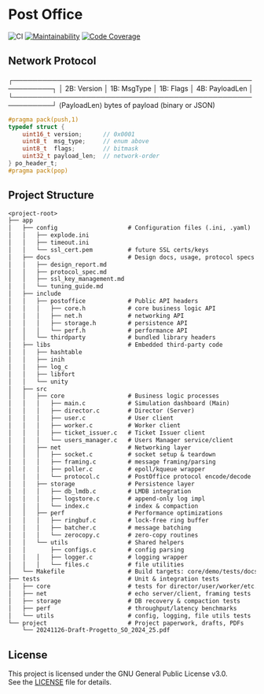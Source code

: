 # Post Office

![CI](https://github.com/seintian/post-office/actions/workflows/ci.yml/badge.svg)
[![Maintainability](https://qlty.sh/gh/Seintian/projects/post-office/maintainability.svg)](https://qlty.sh/gh/Seintian/projects/post-office)
[![Code Coverage](https://qlty.sh/gh/Seintian/projects/post-office/coverage.svg)](https://qlty.sh/gh/Seintian/projects/post-office)

## Network Protocol

┌──────────────────────────────────────────────────────────┐
│  2B: Version │ 1B: MsgType │ 1B: Flags │ 4B: PayloadLen  │
└──────────────────────────────────────────────────────────┘
⟨PayloadLen⟩ bytes of payload (binary or JSON)

```c
#pragma pack(push,1)
typedef struct {
    uint16_t version;      // 0x0001
    uint8_t  msg_type;     // enum above
    uint8_t  flags;        // bitmask
    uint32_t payload_len;  // network-order
} po_header_t;
#pragma pack(pop)
```

## Project Structure

```txt
<project-root>
├── app
│   ├── config                    # Configuration files (.ini, .yaml)
│   │   ├── explode.ini
│   │   ├── timeout.ini
│   │   └── ssl_cert.pem          # future SSL certs/keys
│   ├── docs                      # Design docs, usage, protocol specs
│   │   ├── design_report.md
│   │   ├── protocol_spec.md
│   │   ├── ssl_key_management.md
│   │   └── tuning_guide.md
│   ├── include
│   │   ├── postoffice            # Public API headers
│   │   │   ├── core.h            # core business logic API
│   │   │   ├── net.h             # networking API
│   │   │   ├── storage.h         # persistence API
│   │   │   └── perf.h            # performance API
│   │   └── thirdparty            # bundled library headers
│   ├── libs                      # Embedded third‑party code
│   │   ├── hashtable
│   │   ├── inih
│   │   ├── log_c
│   │   ├── libfort
│   │   └── unity
│   ├── src
│   │   ├── core                  # Business logic processes
│   │   │   ├── main.c            # Simulation dashboard (Main)
│   │   │   ├── director.c        # Director (Server)
│   │   │   ├── user.c            # User client
│   │   │   ├── worker.c          # Worker client
│   │   │   ├── ticket_issuer.c   # Ticket Issuer client
│   │   │   └── users_manager.c   # Users Manager service/client
│   │   ├── net                   # Networking layer
│   │   │   ├── socket.c          # socket setup & teardown
│   │   │   ├── framing.c         # message framing/parsing
│   │   │   ├── poller.c          # epoll/kqueue wrapper
│   │   │   └── protocol.c        # PostOffice protocol encode/decode
│   │   ├── storage               # Persistence layer
│   │   │   ├── db_lmdb.c         # LMDB integration
│   │   │   ├── logstore.c        # append‑only log impl
│   │   │   └── index.c           # index & compaction
│   │   ├── perf                  # Performance optimizations
│   │   │   ├── ringbuf.c         # lock‑free ring buffer
│   │   │   ├── batcher.c         # message batching
│   │   │   └── zerocopy.c        # zero‑copy routines
│   │   └── utils                 # Shared helpers
│   │       ├── configs.c         # config parsing
│   │   │   ├── logger.c          # logging wrapper
│   │   │   └── files.c           # file utilities
│   └── Makefile                  # Build targets: core/demo/tests/docs
├── tests                         # Unit & integration tests
│   ├── core                      # tests for director/user/worker/etc.
│   ├── net                       # echo server/client, framing tests
│   ├── storage                   # DB recovery & compaction tests
│   ├── perf                      # throughput/latency benchmarks
│   └── utils                     # config, logging, file utils tests
└── project                       # Project paperwork, drafts, PDFs
    └── 20241126-Draft-Progetto_SO_2024_25.pdf
```

## License

This project is licensed under the GNU General Public License v3.0.  
See the [LICENSE](LICENSE) file for details.
